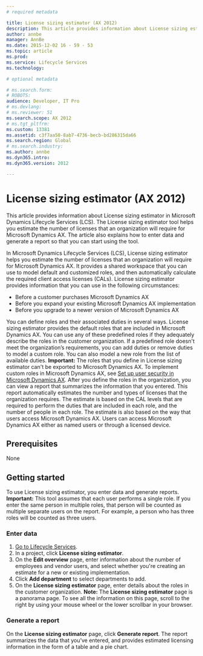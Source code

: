 ```yaml
---
# required metadata

title: License sizing estimator (AX 2012)
description: This article provides information about License sizing estimator in Microsoft Dynamics Lifecycle Services (LCS). The License sizing estimator tool helps you estimate the number of licenses that an organization will require for Microsoft Dynamics AX. The article also explains how to enter data and generate a report so that you can start using the tool.
author: annbe
manager: AnnBe
ms.date: 2015-12-02 16 - 59 - 53
ms.topic: article
ms.prod: 
ms.service: Lifecycle Services
ms.technology: 

# optional metadata

# ms.search.form: 
# ROBOTS: 
audience: Developer, IT Pro
# ms.devlang: 
# ms.reviewer: 51
ms.search.scope: AX 2012
# ms.tgt_pltfrm: 
ms.custom: 13381
ms.assetid: c3f7aa50-8ab7-4736-becb-bd286315da66
ms.search.region: Global
# ms.search.industry: 
ms.author: annbe
ms.dyn365.intro: 
ms.dyn365.version: 2012

---
```


# License sizing estimator (AX 2012)

This article provides information about License sizing estimator in Microsoft Dynamics Lifecycle Services (LCS). The License sizing estimator tool helps you estimate the number of licenses that an organization will require for Microsoft Dynamics AX. The article also explains how to enter data and generate a report so that you can start using the tool.

In Microsoft Dynamics Lifecycle Services (LCS), License sizing estimator helps you estimate the number of licenses that an organization will require for Microsoft Dynamics AX. It provides a shared workspace that you can use to model default and customized roles, and then automatically calculate the required client access licenses (CALs). License sizing estimator provides information that you can use in the following circumstances:

-   Before a customer purchases Microsoft Dynamics AX
-   Before you expand your existing Microsoft Dynamics AX implementation
-   Before you upgrade to a newer version of Microsoft Dynamics AX

You can define roles and their associated duties in several ways. License sizing estimator provides the default roles that are included in Microsoft Dynamics AX. You can use any of these predefined roles if they adequately describe the roles in the customer organization. If a predefined role doesn't meet the organization’s requirements, you can add duties or remove duties to model a custom role. You can also model a new role from the list of available duties. **Important:** The roles that you define in License sizing estimator can't be exported to Microsoft Dynamics AX. To implement custom roles in Microsoft Dynamics AX, see [Set up user security in Microsoft Dynamics AX](http://technet.microsoft.com/library/a9eea83b-60bf-4690-8442-a459de3c2001(AX.60).aspx). After you define the roles in the organization, you can view a report that summarizes the information that you entered. This report automatically estimates the number and types of licenses that the organization requires. The estimate is based on the CAL levels that are required to perform the duties that are included in each role, and the number of people in each role. The estimate is also based on the way that users access Microsoft Dynamics AX. Users can access Microsoft Dynamics AX either as named users or through a licensed device.

## Prerequisites
None

## Getting started
To use License sizing estimator, you enter data and generate reports. **Important:** This tool assumes that each user performs a single role. If you enter the same person in multiple roles, that person will be counted as multiple separate users on the report. For example, a person who has three roles will be counted as three users.

### Enter data

1.  [Go to Lifecycle Services](https://lcs.dynamics.com).
2.  In a project, click **License sizing estimator**.
3.  On the **Edit overview** page, enter information about the number of employees and vendor users, and select whether you're creating an estimate for a new or existing implementation.
4.  Click **Add department** to select departments to add.
5.  On the **License sizing estimator** page, enter details about the roles in the customer organization. **Note:** The **License sizing estimator** page is a panorama page. To see all the information on this page, scroll to the right by using your mouse wheel or the lower scrollbar in your browser.

### Generate a report

On the **License sizing estimator** page, click **Generate report**. The report summarizes the data that you’ve entered, and provides estimated licensing information in the form of a table and a pie chart.

